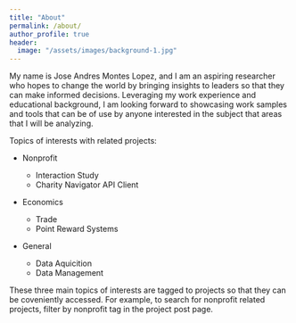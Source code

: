 ```yaml
---
title: "About"
permalink: /about/
author_profile: true
header:
  image: "/assets/images/background-1.jpg"
---
```


My name is Jose Andres Montes Lopez, and I am an aspiring researcher who hopes to change the world by bringing insights to leaders so that they can make informed decisions. Leveraging my work experience and educational background, I am looking forward to showcasing work samples and tools that can be of use by anyone interested in the subject that areas that I will be analyzing.

Topics of interests with related projects:

* Nonprofit
  * Interaction Study
  * Charity Navigator API Client
  
* Economics
  * Trade
  * Point Reward Systems
  
* General
  * Data Aquicition
  * Data Management

These three main topics of interests are tagged to projects so that they can be coveniently accessed. For example, to search for nonprofit related projects, filter by nonprofit tag in the project post page. 
  